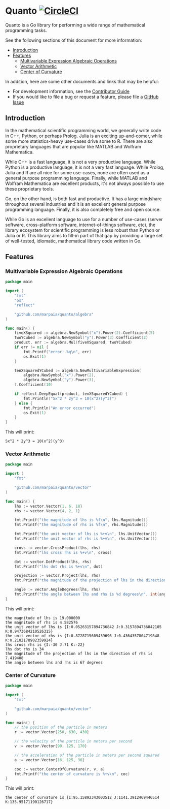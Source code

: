 # Quanto [![CircleCI](https://circleci.com/gh/marpaia/quanto.svg?style=svg&circle-token=07906e84b293e18c892eccc2680a545094323dc4)](https://circleci.com/gh/marpaia/quanto)

Quanto is a Go library for performing a wide range of mathematical programming tasks.

See the following sections of this document for more information:

- [Introduction](#introduction)
- [Features](#features)
  - [Multivariable Expression Algebraic Operations](#multivariable-expression-algebraic-operations)
  - [Vector Arithmetic](#vector-arithmetic)
  - [Center of Curvature](#center-of-curvature)

In addition, here are some other documents and links that may be helpful:

- For development information, see the [Contributor Guide](./CONTRIBUTING.md)
- If you would like to file a bug or request a feature, please file a [GitHub Issue](https://github.com/marpaia/quanto/issues/new)

## Introduction

In the mathematical scientific programming world, we generally write code in C++, Python, or perhaps Prolog. Julia is an exciting up-and-comer, while some more statistics-heavy use-cases drive some to R. There are also proprietary languages that are popular like MATLAB and Wolfram Mathematica.

While C++ is a fast language, it is not a very productive language. While Python is a productive language, it is not a very fast language. While Prolog, Julia and R are all nice for some use-cases, none are often used as a general purpose programming language. Finally, while MATLAB and Wolfram Mathematica are excellent products, it's not always possible to use these proprietary tools.

Go, on the other hand, is both fast and productive. It has a large mindshare throughout several industries and it is an excellent general purpose programming language. Finally, it is also completely free and open source.

While Go is an excellent language to use for a number of use-cases (server software, cross-platform software, internet-of-things software, etc), the library ecosystem for scientific programming is less robust than Python or Julia or R. This library aims to fill-in part of that gap by providing a large set of well-tested, idiomatic, mathematical library code written in Go.

## Features

### Multivariable Expression Algebraic Operations

```go
package main

import (
	"fmt"
	"os"
	"reflect"

	"github.com/marpaia/quanto/algebra"
)

func main() {
	fiveXSquared := algebra.NewSymbol("x").Power(2).Coefficient(5)
	twoYCubed := algebra.NewSymbol("y").Power(3).Coefficient(2)
	product, err := algebra.Mul(fiveXSquared, twoYCubed)
	if err != nil {
		fmt.Printf("error: %q\n", err)
		os.Exit(1)
	}

	tenXSquaredYCubed := algebra.NewMultivariableExpression(
		algebra.NewSymbol("x").Power(2),
		algebra.NewSymbol("y").Power(3),
	).Coefficient(10)

	if reflect.DeepEqual(product, tenXSquaredYCubed) {
		fmt.Println("5x^2 * 2y^3 = 10(x^2)(y^3)")
	} else {
		fmt.Println("An error occurred")
		os.Exit(1)
	}
}
```

This will print:

```
5x^2 * 2y^3 = 10(x^2)(y^3)
```

### Vector Arithmetic

```go
package main

import (
	"fmt"

	"github.com/marpaia/quanto/vector"
)

func main() {
	lhs := vector.Vector{1, 6, 18}
	rhs := vector.Vector{4, 2, 1}

	fmt.Printf("the magnitude of lhs is %f\n", lhs.Magnitude())
	fmt.Printf("the magnitude of rhs is %f\n", rhs.Magnitude())

	fmt.Printf("the unit vector of lhs is %+v\n", lhs.UnitVector())
	fmt.Printf("the unit vector of rhs is %+v\n", rhs.UnitVector())

	cross := vector.CrossProduct(lhs, rhs)
	fmt.Printf("lhs cross rhs is %+v\n", cross)

	dot := vector.DotProduct(lhs, rhs)
	fmt.Printf("lhs dot rhs is %+v\n", dot)

	projection := vector.Project(lhs, rhs)
	fmt.Printf("the magnitude of the projection of lhs in the direction of rhs is %f\n", projection)

	angle := vector.AngleDegrees(lhs, rhs)
	fmt.Printf("the angle between lhs and rhs is %d degrees\n", int(angle))
}
```

This will print:

```
the magnitude of lhs is 19.000000
the magnitude of rhs is 4.582576
the unit vector of lhs is {I:0.05263157894736842 J:0.3157894736842105 K:0.9473684210526315}
the unit vector of rhs is {I:0.8728715609439696 J:0.4364357804719848 K:0.2182178902359924}
lhs cross rhs is {I:-30 J:71 K:-22}
lhs dot rhs is 34
the magnitude of the projection of lhs in the direction of rhs is 7.419408
the angle between lhs and rhs is 67 degrees
```

### Center of Curvature

```go
package main

import (
	"fmt"

	"github.com/marpaia/quanto/vector"
)

func main() {
	// the position of the particle in meters
	r := vector.Vector{250, 630, 430}

	// the velocity of the particle in meters per second
	v := vector.Vector{90, 125, 170}

	// the acceleration of the particle in meters per second squared
	a := vector.Vector{16, 125, 30}

	coc := vector.CenterOfCurvature(r, v, a)
	fmt.Printf("the center of curvature is %+v\n", coc)
}

```

This will print:

```
the center of curvature is {I:95.15892343003512 J:1141.3912469446514 K:135.95171190126717}
```